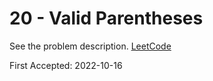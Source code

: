 # 20 - Valid Parentheses

See the problem description. [LeetCode][1]

First Accepted: 2022-10-16

[1]: <https://leetcode.com/problems/valid-parentheses/description> "Problem Webpage"
